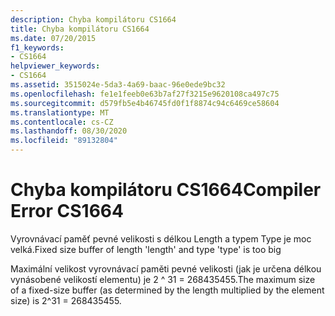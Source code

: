 ```yaml
---
description: Chyba kompilátoru CS1664
title: Chyba kompilátoru CS1664
ms.date: 07/20/2015
f1_keywords:
- CS1664
helpviewer_keywords:
- CS1664
ms.assetid: 3515024e-5da3-4a69-baac-96e0ede9bc32
ms.openlocfilehash: fe1e1feeb0e63b7af27f3215e9620108ca497c75
ms.sourcegitcommit: d579fb5e4b46745fd0f1f8874c94c6469ce58604
ms.translationtype: MT
ms.contentlocale: cs-CZ
ms.lasthandoff: 08/30/2020
ms.locfileid: "89132804"
---
```

# <a name="compiler-error-cs1664"></a><span data-ttu-id="f7c9c-103">Chyba kompilátoru CS1664</span><span class="sxs-lookup"><span data-stu-id="f7c9c-103">Compiler Error CS1664</span></span>
<span data-ttu-id="f7c9c-104">Vyrovnávací paměť pevné velikosti s délkou Length a typem Type je moc velká.</span><span class="sxs-lookup"><span data-stu-id="f7c9c-104">Fixed size buffer of length 'length' and type 'type' is too big</span></span>  
  
 <span data-ttu-id="f7c9c-105">Maximální velikost vyrovnávací paměti pevné velikosti (jak je určena délkou vynásobené velikostí elementu) je 2 ^ 31 = 268435455.</span><span class="sxs-lookup"><span data-stu-id="f7c9c-105">The maximum size of a fixed-size buffer (as determined by the length multiplied by the element size) is 2^31 = 268435455.</span></span>
